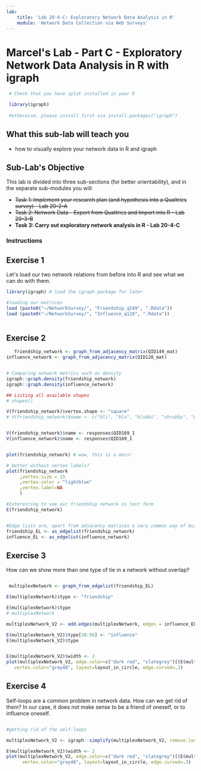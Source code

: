 ```yaml
---
lab:
    title: 'Lab 20-4-C: Exploratory Network Data Analysis in R'
    module: 'Network Data Collection via Web Surveys'
---
```


# Marcel's Lab - Part C - Exploratory Network Data Analysis in R with igraph



   ```r
    # Check that you have iplot installed in your R

    library(igraph)
    
    #otherwise, please install first via install.packages("igraph")
   ```


## What this sub-lab will teach you

- how to visually explore your network data in R and igraph


<!-- - Doing exploratory network analysis in R
    - processing and exploring the data in a network-specific R-package such as **igraph** -->
    
    

## Sub-Lab's Objective

This lab is divided into three sub-sections (for better orientability), and in the separate sub-modules you will:

+ ~~Task 1: Implement your research plan (and hypothesis into a Qualtrics survey) - Lab 20-2-A~~
+ ~~Task 2: Network Data - Export from Qualtrics and Import into R - Lab 20-3-B~~
+ **Task 3: Carry out exploratory network analysis in R - Lab 20-4-C**


### Instructions

## Exercise 1

Let's load our two network relations from before into R and see what we can do with them.

   ```r
   library(igraph) # load the igraph package for later 

#loading our matrices
load (paste0("~/NetworkSurvey/", "Friendship_q149", ".Rdata"))
load (paste0("~/NetworkSurvey/", "Influence_q128", ".Rdata"))
    
   ```


## Exercise 2


```r
   friendship_network <- graph_from_adjacency_matrix(QID149_mat)
influence_network <- graph_from_adjacency_matrix(QID128_mat)


# Comparing network metrics such as density
igraph::graph.density(friendship_network)
igraph::graph.density(influence_network)

## Listing all available shapes 
# shapes()

V(friendship_network)$vertex.shape <- "square"
# V(friendship_network)$name <- c("bli", "bla", "blubbi", "shrubby", "puppy", "muppy")


V(friendship_network)$name <- responses$QID169_1
V(influence_network)$name <- responses$QID169_1


plot(friendship_network) # wow, this is a mess!

# better without vertex labels?
plot(friendship_network
     ,vertex.size = 15
     ,vertex.color = "lightblue"
     ,vertex.label=NA
     )

#Interesting to see our friendship network in text form
E(friendship_network)


#Edge lists are, apart from adjacency matrices a very common way of building networks
friendship_EL <- as_edgelist(friendship_network)
influence_EL <- as_edgelist(influence_network)

```

## Exercise 3

How can we show more than one type of tie in a network without overlap?

   ```r
   
    multiplexNetwork <- graph_from_edgelist(friendship_EL)

E(multiplexNetwork)$type <- "friendship"

E(multiplexNetwork)$type
# multiplexNetwork

multiplexNetwork_V2 <- add.edges(multiplexNetwork, edges = influence_EL)

E(multiplexNetwork_V2)$type[38:56] <- "influence"
E(multiplexNetwork_V2)$type


E(multiplexNetwork_V2)$width <- 2
plot(multiplexNetwork_V2, edge.color=c("dark red", "slategrey")[(E(multiplexNetwork_V2)$type=="friendship")+1],
      vertex.color="gray40", layout=layout_in_circle, edge.curved=.3)

   ```


## Exercise 4

Self-loops are a common problem in network data. How can we get rid of them? In our case, it does not make sense to be a friend of oneself, or to influence oneself.


```r	

#getting rid of the self-loops

multiplexNetwork_V2 <- igraph::simplify(multiplexNetwork_V2, remove.loops = T, remove.multiple = F)

E(multiplexNetwork_V2)$width <- 2
plot(multiplexNetwork_V2, edge.color=c("dark red", "slategrey")[(E(multiplexNetwork_V2)$type=="friendship")+1],
      vertex.color="gray40", layout=layout_in_circle, edge.curved=.3)

```